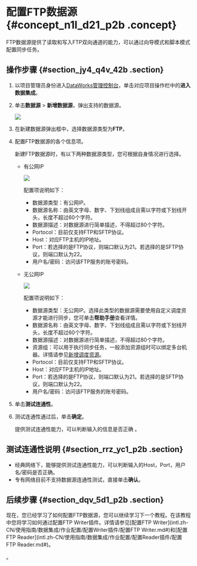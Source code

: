 # 配置FTP数据源 {#concept_n1l_d21_p2b .concept}

FTP数据源提供了读取和写入FTP双向通道的能力，可以通过向导模式和脚本模式配置同步任务。

## 操作步骤 {#section_jy4_q4v_42b .section}

1.  以项目管理员身份进入[DataWorks管理控制台](https://workbench.data.aliyun.com/console)，单击对应项目操作栏中的**进入数据集成**。
2.  单击**数据源** \> **新增数据源**，弹出支持的数据源。

    ![](http://static-aliyun-doc.oss-cn-hangzhou.aliyuncs.com/assets/img/16201/15421908077534_zh-CN.png)

3.  在新建数据源弹出框中，选择数据源类型为**FTP**。
4.  配置FTP数据源的各个信息项。

    新建FTP数据源时，有以下两种数据源类型，您可根据自身情况进行选择。

    -   有公网IP

        ![](http://static-aliyun-doc.oss-cn-hangzhou.aliyuncs.com/assets/img/16201/15421908087535_zh-CN.png)

        配置项说明如下：

        -   数据源类型：有公网IP。
        -   数据源名称：由英文字母、数字、下划线组成且需以字符或下划线开头，长度不超过60个字符。
        -   数据源描述：对数据源进行简单描述，不得超过80个字符。
        -   Portocol：目前仅支持FTP和SFTP协议。
        -   Host：对应FTP主机的IP地址。
        -   Port：若选择的是FTP协议，则端口默认为21。若选择的是SFTP协议，则端口默认为22。
        -   用户名/密码：访问该FTP服务的账号密码。
    -   无公网IP

        ![](http://static-aliyun-doc.oss-cn-hangzhou.aliyuncs.com/assets/img/16201/15421908087536_zh-CN.png)

        配置项说明如下：

        -   数据源类型：无公网IP。选择此类型的数据源需要使用自定义调度资源才能进行同步，您可单击**帮助手册**查看详情。
        -   数据源名称：由英文字母、数字、下划线组成且需以字符或下划线开头，长度不超过60个字符。
        -   数据源描述：对数据源进行简单描述，不得超过80个字符。
        -   资源组：可以用于执行同步任务，一般添加资源组时可以绑定多台机器。详情请参见[新增调度资源](intl.zh-CN/使用指南/数据集成/常见配置/新增调度资源.md#)。
        -   Portocol：目前仅支持FTP和SFTP协议。
        -   Host：对应FTP主机的IP地址。
        -   Port：若选择的是FTP协议，则端口默认为21。若选择的是SFTP协议，则端口默认为22。
        -   用户名/密码：访问该FTP服务的账号密码。
5.  单击**测试连通性**。
6.  测试连通性通过后，单击**确定**。

    提供测试连通性能力，可以判断输入的信息是否正确 。


## 测试连通性说明 {#section_rrz_yc1_p2b .section}

-   经典网络下，能够提供测试连通性能力，可以判断输入的Host，Port，用户名/密码是否正确。
-   专有网络目前不支持数据源连通性测试，直接单击**确认**。

## 后续步骤 {#section_dqv_5d1_p2b .section}

现在，您已经学习了如何配置FTP数据源，您可以继续学习下一个教程。在该教程中您将学习如何通过配置FTP Writer插件。详情请参见[配置FTP Writer](intl.zh-CN/使用指南/数据集成/作业配置/配置Writer插件/配置FTP Writer.md#)和[配置FTP Reader](intl.zh-CN/使用指南/数据集成/作业配置/配置Reader插件/配置FTP Reader.md#)。

。

